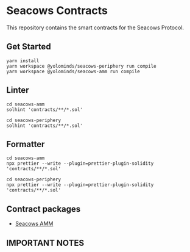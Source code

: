 # Seacows Contracts

This repository contains the smart contracts for the Seacows Protocol.

## Get Started

```
yarn install
yarn workspace @yolominds/seacows-periphery run compile
yarn workspace @yolominds/seacows-amm run compile
```

## Linter
```
cd seacows-amm
solhint 'contracts/**/*.sol'

cd seacows-periphery
solhint 'contracts/**/*.sol'
```

## Formatter
```
cd seacows-amm
npx prettier --write --plugin=prettier-plugin-solidity 'contracts/**/*.sol'

cd seacows-periphery
npx prettier --write --plugin=prettier-plugin-solidity 'contracts/**/*.sol'
```

## Contract packages

- [Seacows AMM](./packages/seacows-amm/)

## IMPORTANT NOTES
